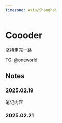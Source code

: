 ```yaml
---
timezone: Asia/Shanghai
---
```



# Coooder

坚持走完一路

TG: @oneworld

## Notes

<!-- Content_START -->

### 2025.02.19

笔记内容

### 2025.02.21

<!-- Content_END -->